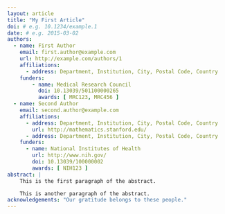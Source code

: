 ```yaml
---
layout: article
title: "My First Article"
doi: # e.g. 10.1234/example.1
date: # e.g. 2015-03-02
authors:
  - name: First Author
    email: first.author@example.com
    url: http://example.com/authors/1
    affiliations:
      - address: Department, Institution, City, Postal Code, Country
    funders:
        - name: Medical Research Council
          doi: 10.13039/501100000265
          awards: [ MRC123, MRC456 ]
  - name: Second Author
    email: second.author@example.com
    affiliations:
      - address: Department, Institution, City, Postal Code, Country
        url: http://mathematics.stanford.edu/
      - address: Department, Institution, City, Postal Code, Country
    funders:
      - name: National Institutes of Health
        url: http://www.nih.gov/
        doi: 10.13039/100000002
        awards: [ NIH123 ]
abstract: |
    This is the first paragraph of the abstract.

    This is another paragraph of the abstract.
acknowledgements: "Our gratitude belongs to these people."
---
```

